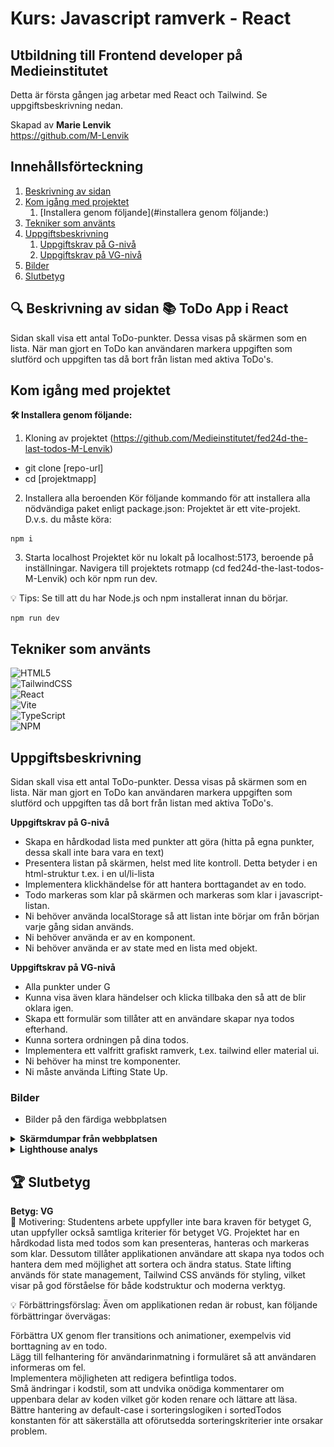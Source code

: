 # Kurs: Javascript ramverk - React

## Utbildning till Frontend developer på Medieinstitutet

Detta är första gången jag arbetar med React och Tailwind. Se uppgiftsbeskrivning nedan.

Skapad av **Marie Lenvik** <br> https://github.com/M-Lenvik

## Innehållsförteckning

1. [Beskrivning av sidan](#-beskrivning-av-sidan--todo-app-i-react)
2. [Kom igång med projektet](#kom-igång-med-projektet)
   1. [Installera genom följande](#installera genom följande:)
3. [Tekniker som använts](#tekniker-som-använts)
4. [Uppgiftsbeskrivning](#uppgiftsbeskrivning)
   1. [Uppgiftskrav på G-nivå](#uppgiftskrav-på-g-nivå)
   2. [Uppgiftskrav på VG-nivå](#uppgiftskrav-på-vg-nivå)
5. [Bilder](#bilder)
6. [Slutbetyg](#-slutbetyg)

## 🔍 Beskrivning av sidan 📚 ToDo App i React

Sidan skall visa ett antal ToDo-punkter. Dessa visas på skärmen som en lista. När man gjort en ToDo kan användaren markera uppgiften som slutförd och uppgiften tas då bort från listan med aktiva ToDo's.

## Kom igång med projektet

**🛠️ Installera genom följande:**

1. Kloning av projektet
(https://github.com/Medieinstitutet/fed24d-the-last-todos-M-Lenvik)
- git clone [repo-url]
- cd [projektmapp]

2. Installera alla beroenden
Kör följande kommando för att installera alla nödvändiga paket enligt package.json:
Projektet är ett vite-projekt. D.v.s. du måste köra:

```shell
npm i
```

3. Starta localhost 
Projektet kör nu lokalt på localhost:5173, beroende på inställningar. Navigera till projektets rotmapp (cd fed24d-the-last-todos-M-Lenvik) och kör npm run dev.

💡 Tips: Se till att du har Node.js och npm installerat innan du börjar.

```shell
npm run dev
```

## Tekniker som använts
![HTML5](https://img.shields.io/badge/html5-%23E34F26.svg?style=for-the-badge&logo=html5&logoColor=white) <br>
![TailwindCSS](https://img.shields.io/badge/tailwindcss-%2338B2AC.svg?style=for-the-badge&logo=tailwind-css&logoColor=white) <br>
![React](https://img.shields.io/badge/react-%2320232a.svg?style=for-the-badge&logo=react&logoColor=%2361DAFB) <br>
![Vite](https://img.shields.io/badge/vite-%23646CFF.svg?style=for-the-badge&logo=vite&logoColor=white) <br>
![TypeScript](https://img.shields.io/badge/typescript-%23007ACC.svg?style=for-the-badge&logo=typescript&logoColor=white) <br>
![NPM](https://img.shields.io/badge/NPM-%23CB3837.svg?style=for-the-badge&logo=npm&logoColor=white)


## Uppgiftsbeskrivning
Sidan skall visa ett antal ToDo-punkter. Dessa visas på skärmen som en lista. När man gjort en ToDo kan användaren markera uppgiften som slutförd och uppgiften tas då bort från listan med aktiva ToDo's.

**Uppgiftskrav på G-nivå** <br>
- Skapa en hårdkodad lista med punkter att göra (hitta på egna punkter, dessa skall inte bara vara en text)
- Presentera listan på skärmen, helst med lite kontroll. Detta betyder i en html-struktur t.ex. i en ul/li-lista
- Implementera klickhändelse för att hantera borttagandet av en todo.
- Todo markeras som klar på skärmen och markeras som klar i javascript-listan.
- Ni behöver använda localStorage så att listan inte börjar om från början varje gång sidan används.
- Ni behöver använda er av en komponent.
- Ni behöver använda er av state med en lista med objekt.


**Uppgiftskrav på VG-nivå** <br>
- Alla punkter under G
- Kunna visa även klara händelser och klicka tillbaka den så att de blir oklara igen.
- Skapa ett formulär som tillåter att en användare skapar nya todos efterhand.
- Kunna sortera ordningen på dina todos.
- Implementera ett valfritt grafiskt ramverk, t.ex. tailwind eller material ui.
- Ni behöver ha minst tre komponenter.
- Ni måste använda Lifting State Up.

### Bilder
  - Bilder på den färdiga webbplatsen

<details>
<summary><strong>Skärmdumpar från webbplatsen</strong></summary>

**ToDo Appen**
![ToDo app med aktiva ToDo's](ToDo_2-1.png) 
![ToDo app där ToDo's är avklarade](ToDo_1-1.png)
</details>

<details>
<summary><strong>Lighthouse analys</strong></summary>

**Lighthouse analys**
[Lighthouse analys desktop](Lighthouse_desktop.pdf) 
![Lighthouse analys mobile](Lighthouse_mobile.pdf)
</details>

## 🏆 Slutbetyg
**Betyg: VG** <br>
📌 Motivering: Studentens arbete uppfyller inte bara kraven för betyget G, utan uppfyller också samtliga kriterier för betyget VG. Projektet har en hårdkodad lista med todos som kan presenteras, hanteras och markeras som klar. Dessutom tillåter applikationen användare att skapa nya todos och hantera dem med möjlighet att sortera och ändra status. State lifting används för state management, Tailwind CSS används för styling, vilket visar på god förståelse för både kodstruktur och moderna verktyg.

💡 Förbättringsförslag:
Även om applikationen redan är robust, kan följande förbättringar övervägas:

Förbättra UX genom fler transitions och animationer, exempelvis vid borttagning av en todo. <br>
Lägg till felhantering för användarinmatning i formuläret så att användaren informeras om fel. <br>
Implementera möjligheten att redigera befintliga todos. <br>
Små ändringar i kodstil, som att undvika onödiga kommentarer om uppenbara delar av koden vilket gör koden renare och lättare att läsa. <br>
Bättre hantering av default-case i sorteringslogiken i sortedTodos konstanten för att säkerställa att oförutsedda sorteringskriterier inte orsakar problem.
